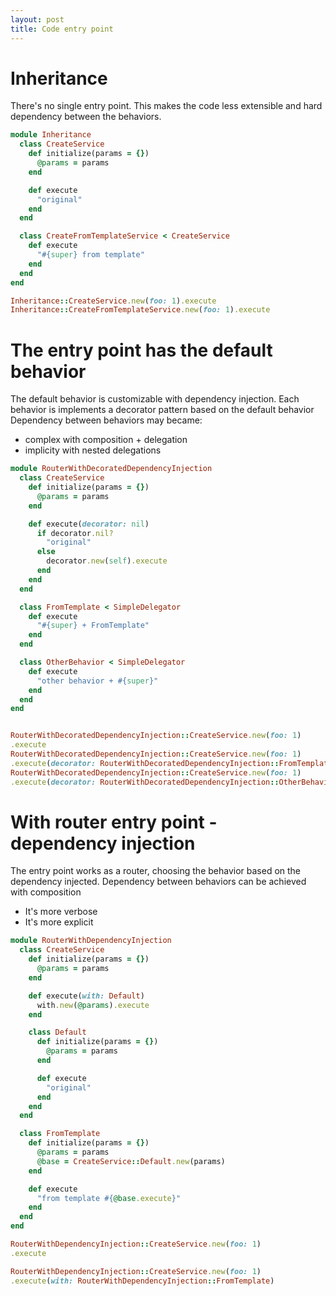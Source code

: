 ```yaml
---
layout: post
title: Code entry point
---
```


# Inheritance
There's no single entry point. This makes the code less extensible and hard
dependency between the behaviors.

```ruby
module Inheritance
  class CreateService
    def initialize(params = {})
      @params = params
    end

    def execute
      "original"
    end
  end

  class CreateFromTemplateService < CreateService
    def execute
      "#{super} from template"
    end
  end
end

Inheritance::CreateService.new(foo: 1).execute
Inheritance::CreateFromTemplateService.new(foo: 1).execute
```


# The entry point has the default behavior
The default behavior is customizable with dependency injection.
Each behavior is implements a decorator pattern based on the default behavior
Dependency between behaviors may became:
- complex with composition + delegation
- implicity with nested delegations

```ruby
module RouterWithDecoratedDependencyInjection
  class CreateService
    def initialize(params = {})
      @params = params
    end

    def execute(decorator: nil)
      if decorator.nil?
        "original"
      else
        decorator.new(self).execute
      end
    end
  end

  class FromTemplate < SimpleDelegator
    def execute
      "#{super} + FromTemplate"
    end
  end

  class OtherBehavior < SimpleDelegator
    def execute
      "other behavior + #{super}"
    end
  end
end


RouterWithDecoratedDependencyInjection::CreateService.new(foo: 1)
.execute
RouterWithDecoratedDependencyInjection::CreateService.new(foo: 1)
.execute(decorator: RouterWithDecoratedDependencyInjection::FromTemplate)
RouterWithDecoratedDependencyInjection::CreateService.new(foo: 1)
.execute(decorator: RouterWithDecoratedDependencyInjection::OtherBehavior)
```


# With router entry point - dependency injection

The entry point works as a router, choosing the behavior based
on the dependency injected.
Dependency between behaviors can be achieved with composition
- It's more verbose
- It's more explicit

```ruby
module RouterWithDependencyInjection
  class CreateService
    def initialize(params = {})
      @params = params
    end

    def execute(with: Default)
      with.new(@params).execute
    end

    class Default
      def initialize(params = {})
        @params = params
      end

      def execute
        "original"
      end
    end
  end

  class FromTemplate
    def initialize(params = {})
      @params = params
      @base = CreateService::Default.new(params)
    end

    def execute
      "from template #{@base.execute}"
    end
  end
end

RouterWithDependencyInjection::CreateService.new(foo: 1)
.execute

RouterWithDependencyInjection::CreateService.new(foo: 1)
.execute(with: RouterWithDependencyInjection::FromTemplate)
```
